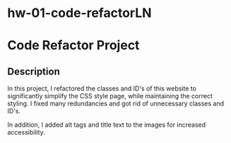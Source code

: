 # hw-01-code-refactorLN

Code Refactor Project
===========

## Description

In this project, I refactored the classes and ID's of this website to significantly simplify the CSS style page, while maintaining the correct styling. I fixed many redundancies and got rid of unnecessary classes and ID's. 


In addition, I added alt tags and title text to the images for increased accessibility.